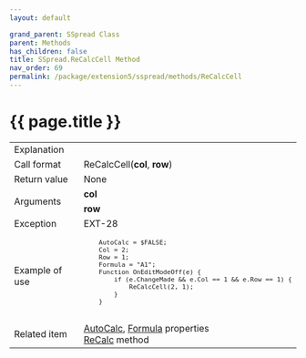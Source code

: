 ```yaml
---
layout: default

grand_parent: SSpread Class
parent: Methods
has_children: false
title: SSpread.ReCalcCell Method
nav_order: 69
permalink: /package/extension5/sspread/methods/ReCalcCell
---
```

# {{ page.title }}

<table>
  <tr>
    <td>Explanation</td>
    <td colspan="2"></td>
  </tr>
  <tr>
    <td>Call format</td>
    <td colspan="2">ReCalcCell(<b>col</b>, <b>row</b>)</td>
  </tr>
  <tr>
    <td>Return value</td>
    <td colspan="2">None</td>
  </tr>  
  <tr>
    <td rowspan="2">Arguments</td>
    <td><b>col</b></td>
    <td></td>
  </tr>
  <tr>
    <td><b>row</b></td>
    <td></td>
  </tr>
  <tr>
    <td>Exception</td>
    <td>EXT-28</td>
    <td></td>
  </tr>
  <tr>
    <td>Example of use</td>
    <td colspan="2"><code><pre>
    AutoCalc = $FALSE;
    Col = 2;
    Row = 1;
    Formula = "A1";
    Function OnEditModeOff(e) {
        if (e.ChangeMade && e.Col == 1 && e.Row == 1) {
            ReCalcCell(2, 1);
        }
    }
    </pre></code></td>
  </tr>
  <tr>
    <td>Related item</td>
    <td colspan="2"><a href="/package/extension5/sspread/properties/autocalc">AutoCalc</a>, <a href="/package/extension5/sspread/properties/formula">Formula</a> properties<br><a href="/package/extension5/sspread/methods/ReCalc">ReCalc</a> method</td>
  </tr>
</table>

